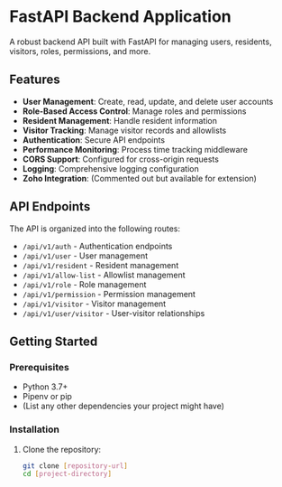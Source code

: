 # FastAPI Backend Application

A robust backend API built with FastAPI for managing users, residents, visitors, roles, permissions, and more.

## Features

- **User Management**: Create, read, update, and delete user accounts
- **Role-Based Access Control**: Manage roles and permissions
- **Resident Management**: Handle resident information
- **Visitor Tracking**: Manage visitor records and allowlists
- **Authentication**: Secure API endpoints
- **Performance Monitoring**: Process time tracking middleware
- **CORS Support**: Configured for cross-origin requests
- **Logging**: Comprehensive logging configuration
- **Zoho Integration**: (Commented out but available for extension)

## API Endpoints

The API is organized into the following routes:

- `/api/v1/auth` - Authentication endpoints
- `/api/v1/user` - User management
- `/api/v1/resident` - Resident management
- `/api/v1/allow-list` - Allowlist management
- `/api/v1/role` - Role management
- `/api/v1/permission` - Permission management
- `/api/v1/visitor` - Visitor management
- `/api/v1/user/visitor` - User-visitor relationships

## Getting Started

### Prerequisites

- Python 3.7+
- Pipenv or pip
- (List any other dependencies your project might have)

### Installation

1. Clone the repository:
   ```bash
   git clone [repository-url]
   cd [project-directory]